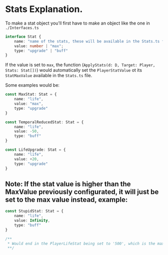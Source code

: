 # Stats Explanation.

To make a stat object you'll first have to make an object like the one in `./Interfaces.ts`

```ts
interface Stat {
	name: "name of the stats, these will be available in the Stats.ts file.";
	value: number | "max";
    type: "upgrade" | "buff"
}
```

If the value is set to `max`, the function (`ApplyStats(d: D, Target: Player, Stats: Stat[])`) would automatically set the `PlayerStatValue` ot its `StatMaxValue` available in the `Stats.ts` file.

Some examples would be:

```ts
const MaxStat: Stat = {
    name: "life",
    value: "max",
    type: "upgrade"
}

const TemporalReducedStat: Stat = {
    name: "life",
    value: -50,
    type: "buff"
}

const LifeUpgrade: Stat = {
    name: "life",
    value: +20,
    type: "upgrade"
}
```

## Note: If the stat value is higher than the MaxValue previously configurated, it will just be set to the max value instead, example:

```ts
const StupidStat: Stat = {
    name: "life",
    value: Infinity,
    type: "buff"
}

/**
 * Would end in the PlayerLifeStat being set to '500', which is the max.
 **/
```